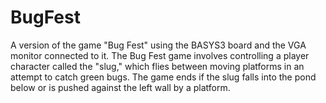 # BugFest
A version of the game "Bug Fest" using the BASYS3 board and the VGA monitor connected to it. The Bug Fest game involves controlling a player character called the "slug," which flies between moving platforms in an attempt to catch green bugs. The game ends if the slug falls into the pond below or is pushed against the left wall by a platform.
